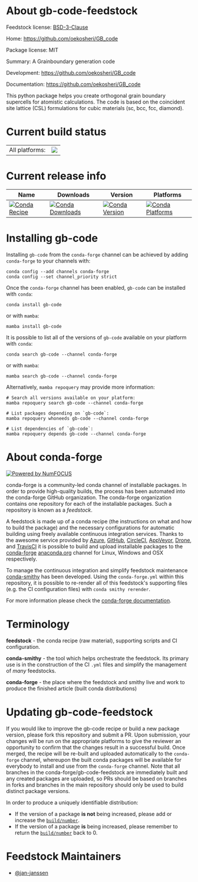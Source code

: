 About gb-code-feedstock
=======================

Feedstock license: [BSD-3-Clause](https://github.com/conda-forge/gb-code-feedstock/blob/main/LICENSE.txt)

Home: https://github.com/oekosheri/GB_code

Package license: MIT

Summary: A Grainboundary generation code

Development: https://github.com/oekosheri/GB_code

Documentation: https://github.com/oekosheri/GB_code

This python package helps you create orthogonal grain boundary
supercells for atomistic calculations. The code is based on the
coincident site lattice (CSL) formulations for cubic materials
(sc, bcc, fcc, diamond).


Current build status
====================


<table><tr><td>All platforms:</td>
    <td>
      <a href="https://dev.azure.com/conda-forge/feedstock-builds/_build/latest?definitionId=11373&branchName=main">
        <img src="https://dev.azure.com/conda-forge/feedstock-builds/_apis/build/status/gb-code-feedstock?branchName=main">
      </a>
    </td>
  </tr>
</table>

Current release info
====================

| Name | Downloads | Version | Platforms |
| --- | --- | --- | --- |
| [![Conda Recipe](https://img.shields.io/badge/recipe-gb--code-green.svg)](https://anaconda.org/conda-forge/gb-code) | [![Conda Downloads](https://img.shields.io/conda/dn/conda-forge/gb-code.svg)](https://anaconda.org/conda-forge/gb-code) | [![Conda Version](https://img.shields.io/conda/vn/conda-forge/gb-code.svg)](https://anaconda.org/conda-forge/gb-code) | [![Conda Platforms](https://img.shields.io/conda/pn/conda-forge/gb-code.svg)](https://anaconda.org/conda-forge/gb-code) |

Installing gb-code
==================

Installing `gb-code` from the `conda-forge` channel can be achieved by adding `conda-forge` to your channels with:

```
conda config --add channels conda-forge
conda config --set channel_priority strict
```

Once the `conda-forge` channel has been enabled, `gb-code` can be installed with `conda`:

```
conda install gb-code
```

or with `mamba`:

```
mamba install gb-code
```

It is possible to list all of the versions of `gb-code` available on your platform with `conda`:

```
conda search gb-code --channel conda-forge
```

or with `mamba`:

```
mamba search gb-code --channel conda-forge
```

Alternatively, `mamba repoquery` may provide more information:

```
# Search all versions available on your platform:
mamba repoquery search gb-code --channel conda-forge

# List packages depending on `gb-code`:
mamba repoquery whoneeds gb-code --channel conda-forge

# List dependencies of `gb-code`:
mamba repoquery depends gb-code --channel conda-forge
```


About conda-forge
=================

[![Powered by
NumFOCUS](https://img.shields.io/badge/powered%20by-NumFOCUS-orange.svg?style=flat&colorA=E1523D&colorB=007D8A)](https://numfocus.org)

conda-forge is a community-led conda channel of installable packages.
In order to provide high-quality builds, the process has been automated into the
conda-forge GitHub organization. The conda-forge organization contains one repository
for each of the installable packages. Such a repository is known as a *feedstock*.

A feedstock is made up of a conda recipe (the instructions on what and how to build
the package) and the necessary configurations for automatic building using freely
available continuous integration services. Thanks to the awesome service provided by
[Azure](https://azure.microsoft.com/en-us/services/devops/), [GitHub](https://github.com/),
[CircleCI](https://circleci.com/), [AppVeyor](https://www.appveyor.com/),
[Drone](https://cloud.drone.io/welcome), and [TravisCI](https://travis-ci.com/)
it is possible to build and upload installable packages to the
[conda-forge](https://anaconda.org/conda-forge) [anaconda.org](https://anaconda.org/)
channel for Linux, Windows and OSX respectively.

To manage the continuous integration and simplify feedstock maintenance
[conda-smithy](https://github.com/conda-forge/conda-smithy) has been developed.
Using the ``conda-forge.yml`` within this repository, it is possible to re-render all of
this feedstock's supporting files (e.g. the CI configuration files) with ``conda smithy rerender``.

For more information please check the [conda-forge documentation](https://conda-forge.org/docs/).

Terminology
===========

**feedstock** - the conda recipe (raw material), supporting scripts and CI configuration.

**conda-smithy** - the tool which helps orchestrate the feedstock.
                   Its primary use is in the construction of the CI ``.yml`` files
                   and simplify the management of *many* feedstocks.

**conda-forge** - the place where the feedstock and smithy live and work to
                  produce the finished article (built conda distributions)


Updating gb-code-feedstock
==========================

If you would like to improve the gb-code recipe or build a new
package version, please fork this repository and submit a PR. Upon submission,
your changes will be run on the appropriate platforms to give the reviewer an
opportunity to confirm that the changes result in a successful build. Once
merged, the recipe will be re-built and uploaded automatically to the
`conda-forge` channel, whereupon the built conda packages will be available for
everybody to install and use from the `conda-forge` channel.
Note that all branches in the conda-forge/gb-code-feedstock are
immediately built and any created packages are uploaded, so PRs should be based
on branches in forks and branches in the main repository should only be used to
build distinct package versions.

In order to produce a uniquely identifiable distribution:
 * If the version of a package **is not** being increased, please add or increase
   the [``build/number``](https://docs.conda.io/projects/conda-build/en/latest/resources/define-metadata.html#build-number-and-string).
 * If the version of a package **is** being increased, please remember to return
   the [``build/number``](https://docs.conda.io/projects/conda-build/en/latest/resources/define-metadata.html#build-number-and-string)
   back to 0.

Feedstock Maintainers
=====================

* [@jan-janssen](https://github.com/jan-janssen/)

